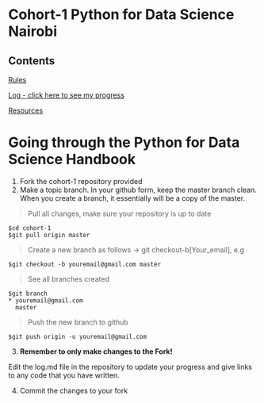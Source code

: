 # Cohort-1 Python for Data Science Nairobi

## Contents

[Rules](https://github.com/Python-4-DS/Cohort-1/blob/master/rules.md)

[Log - click here to see my progress](https://github.com/Python-4-DS/Cohort-1/blob/master/log.md)

[Resources](https://github.com/Python-4-DS/Cohort-1/blob/master/resources.md)



# Going through the Python for Data Science Handbook

1. Fork the cohort-1 repository provided
2. Make a topic branch. In your github form, keep the master branch clean. When you create a branch, it essentially will be a copy of the master.

> Pull all changes, make sure your repository is up to date

```
$cd cohort-1
$git pull origin master
```
> Create a new branch as follows -> git checkout-b[Your_email], e.g

```
$git checkout -b youremail@gmail.com master
```

> See all branches created

```
$git branch
* youremail@gmail.com
  master
```
> Push the new branch to github

```
$git push origin -u youremail@gmail.com
```

3. **Remember to only make changes to the Fork!**

Edit the log.md file in the repository to update your progress and give links to any code that you have written.

4. Commit the changes to your fork


